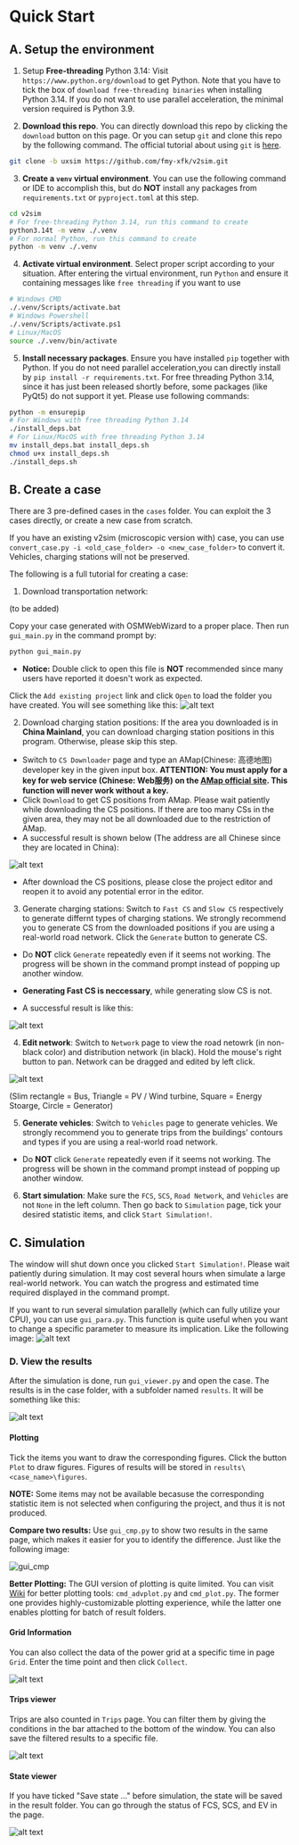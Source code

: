 # Quick Start

## A. Setup the environment

1. Setup **Free-threading** Python 3.14: Visit `https://www.python.org/download` to get Python. Note that you have to tick the box of `download free-threading binaries` when installing Python 3.14. If you do not want to use parallel acceleration, the minimal version required is Python 3.9.

2. **Download this repo**. You can directly download this repo by clicking the `download` button on this page. Or you can setup `git` and clone this repo by the following command. The official tutorial about using `git` is [here](https://git-scm.com/book/en/v2/Getting-Started-Installing-Git).
```bash
git clone -b uxsim https://github.com/fmy-xfk/v2sim.git
```

3. **Create a `venv` virtual environment**. You can use the following command or IDE to accomplish this, but do **NOT** install any packages from `requirements.txt` or `pyproject.toml` at this step.
```bash
cd v2sim
# For free-threading Python 3.14, run this command to create
python3.14t -m venv ./.venv
# For normal Python, run this command to create
python -m venv ./.venv
```
4. **Activate virtual environment**. Select proper script according to your situation. After entering the virtual environment, run `Python` and ensure it containing messages like `free threading` if you want to use 
```bash
# Windows CMD
./.venv/Scripts/activate.bat
# Windows Powershell
./.venv/Scripts/activate.ps1
# Linux/MacOS
source ./.venv/bin/activate
```

5. **Install necessary packages**. Ensure you have installed `pip` together with Python. If you do not need parallel acceleration,you can directly install by `pip install -r requirements.txt`. For free threading Python 3.14, since it has just been released shortly before, some packages (like PyQt5) do not support it yet. Please use following commands:
```bash
python -m ensurepip
# For Windows with free threading Python 3.14
./install_deps.bat
# For Linux/MacOS with free threading Python 3.14
mv install_deps.bat install_deps.sh
chmod u+x install_deps.sh
./install_deps.sh
```

## B. Create a case
There are 3 pre-defined cases in the `cases` folder. You can exploit the 3 cases directly, or create a new case from scratch.

If you have an existing v2sim (microscopic version with) case, you can use `convert_case.py -i <old_case_folder> -o <new_case_folder>` to convert it. Vehicles, charging stations will not be preserved.

The following is a full tutorial for creating a case:

1. Download transportation network: 

(to be added)

Copy your case generated with OSMWebWizard to a proper place. Then run `gui_main.py` in the command prompt by:
```bash
python gui_main.py
```
* **Notice:** Double click to open this file is **NOT** recommended since many users have reported it doesn't work as expected.

Click the `Add existing project` link and click `Open` to load the folder you have created. You will see something like this:
![alt text](imgs/3.png)

2. Download charging station positions: If the area you downloaded is in **China Mainland**, you can download charging station positions in this program. Otherwise, please skip this step.
+ Switch to `CS Downloader` page and type an AMap(Chinese: 高德地图) developer key in the given input box. **ATTENTION: You must apply for a key for web service (Chinese: Web服务) on the [AMap official site](https://lbs.amap.com/). This function will never work without a key.** 
+ Click `Download` to get CS positions from AMap. Please wait patiently while downloading the CS positions. If there are too many CSs in the given area, they may not be all downloaded due to the restriction of AMap.
+ A successful result is shown below (The address are all Chinese since they are located in China):

![alt text](imgs/4.png)

+ After download the CS positions, please close the project editor and reopen it to avoid any potential error in the editor.

3. Generate charging stations: Switch to `Fast CS` and `Slow CS` respectively to generate differnt types of charging stations. We strongly recommend you to generate CS from the downloaded positions if you are using a real-world road network. Click the `Generate` button to generate CS.

+ Do **NOT** click `Generate` repeatedly even if it seems not working. The progress will be shown in the command prompt instead of popping up another window.

+ **Generating Fast CS is neccessary**, while generating slow CS is not.

+ A successful result is like this:

![alt text](imgs/5.png)

4. **Edit network**: Switch to `Network` page to view the road netowrk (in non-black color) and distribution network (in black). Hold the mouse's right button to pan. Network can be dragged and edited by left click.

![alt text](imgs/11.png)

(Slim rectangle = Bus, Triangle = PV / Wind turbine, Square = Energy Stoarge, Circle = Generator)

5. **Generate vehicles**: Switch to `Vehicles` page to generate vehicles. We strongly recommend you to generate trips from the buildings' contours and types if you are using a real-world road network. 

+ Do **NOT** click `Generate` repeatedly even if it seems not working. The progress will be shown in the command prompt instead of popping up another window.

6. **Start simulation**: Make sure the `FCS`, `SCS`, `Road Network`, and `Vehicles` are not `None` in the left column. Then go back to `Simulation` page, tick your desired statistic items, and click `Start Simulation!`.


## C. Simulation
The window will shut down once you clicked `Start Simulation!`. Please wait patiently during simulation. It may cost several hours when simulate a large real-world network. You can watch the progress and estimated time required displayed in the command prompt.

If you want to run several simulation parallelly (which can fully utilize your CPU), you can use `gui_para.py`. This function is quite useful when you want to change a specific parameter to measure its implication. Like the following image:
![alt text](imgs/10.png)

### D. View the results
After the simulation is done, run `gui_viewer.py` and open the case. The results is in the case folder, with a subfolder named `results`. It will be something like this:

![alt text](imgs/6.png)

#### Plotting
Tick the items you want to draw the corresponding figures. Click the button `Plot` to draw figures. Figures of results will be stored in `results\<case_name>\figures`.

**NOTE:**  Some items may not be available becasuse the corresponding statistic item is not selected when configuring the project, and thus it is not produced. 

**Compare two results:** Use `gui_cmp.py` to show two results in the same page, which makes it easier for you to identify the difference. Just like the following image:

![gui_cmp](imgs/9.png)

**Better Plotting:** The GUI version of plotting is quite limited. You can visit [Wiki](https://github.com/fmy-xfk/v2sim/wiki) for better plotting tools: `cmd_advplot.py` and `cmd_plot.py`. The former one provides highly-customizable plotting experience, while the latter one enables plotting for batch of result folders.

#### Grid Information
You can also collect the data of the power grid at a specific time in page `Grid`. Enter the time point and then click `Collect`.

![alt text](imgs/7.png)

#### Trips viewer
Trips are also counted in `Trips` page. You can filter them by giving the conditions in the bar attached to the bottom of the window. You can also save the filtered results to a specific file.

![alt text](imgs/8.png)

#### State viewer
If you have ticked "Save state ..." before simulation, the state will be saved in the result folder. You can go through the status of FCS, SCS, and EV in the page. 

![alt text](imgs/12.png)